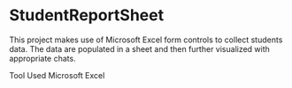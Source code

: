# StudentReportSheet
 This project makes use of Microsoft Excel form controls to collect students data. The data are populated in a sheet and then further visualized with appropriate chats.

Tool Used
Microsoft Excel
